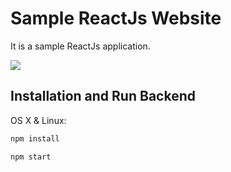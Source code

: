 # Sample ReactJs Website
It is a sample ReactJs application.

![](header.png)

## Installation and Run Backend

OS X & Linux:

```sh
npm install
```
```sh
npm start
```
